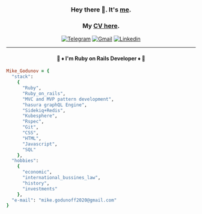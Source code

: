 <div align="center">
 
 ### Hey there 👋. It's [me](https://github.com/Mike2022SPB).
 ### My [CV here](https://mike2022spb.github.io/resume/index.html).
 [![Telegram](https://img.shields.io/badge/Telegram-2CA5E0?style=for-the-badge&logo=telegram&logoColor=white)](https://t.me/mike_godunoff)
[![Gmail](https://img.shields.io/badge/email-D14836?style=for-the-badge&logo=gmail&logoColor=white)](mailto:mike.godunoff2020@gmail.com
)
[![Linkedin](https://img.shields.io/badge/LinkedIn-0077B5?style=for-the-badge&logo=linkedin&logoColor=white)](https://www.linkedin.com/in/mike-godunoff/)
* * *
#### :gem: :diamonds: I'm Ruby on Rails Developer :diamonds: :gem: 


</div>

```ruby
Mike_Godunov = {
  "stack": 
    {
      "Ruby",
      "Ruby_on_rails",
      "MVC and MVP pattern development",
      "hasura graphQL Engine",
      "Sidekiq+Redis",
      "Kubesphere",
      "Rspec",
      "Git",
      "CSS",
      "HTML",
      "Javascript",
      "SQL"
    },
  "hobbies": 
    {
      "economic",
      "international_bussines_law",
      "history",
      "investments"
    },
  "e-mail": "mike.godunoff2020@gmail.com"
} 
```
